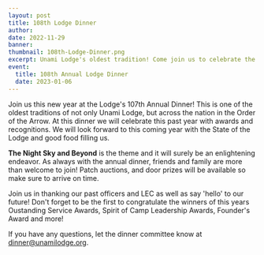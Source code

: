```yaml
---
layout: post
title: 108th Lodge Dinner
author:
date: 2022-11-29
banner:
thumbnail: 108th-Lodge-Dinner.png
excerpt: Unami Lodge's oldest tradition! Come join us to celebrate the new year.
event:
  title: 108th Annual Lodge Dinner
  date: 2023-01-06
---
```


Join us this new year at the Lodge's 107th Annual Dinner! This is one of the oldest traditions of not only Unami Lodge, but across the nation in the Order of the Arrow. At this dinner we will celebrate this past year with awards and recognitions. We will look forward to this coming year with the State of the Lodge and good food filling us.

**The Night Sky and Beyond** is the theme and it will surely be an enlightening endeavor. As always with the annual dinner, friends and family are more than welcome to join! Patch auctions, and door prizes will be available so make sure to arrive on time.

Join us in thanking our past officers and LEC as well as say 'hello' to our future! Don't forget to be the first to congratulate the winners of this years Oustanding Service Awards, Spirit of Camp Leadership Awards, Founder's Award and more!

If you have any questions, let the dinner committee know at [dinner@unamilodge.org](/contact?recipient=dinner).
